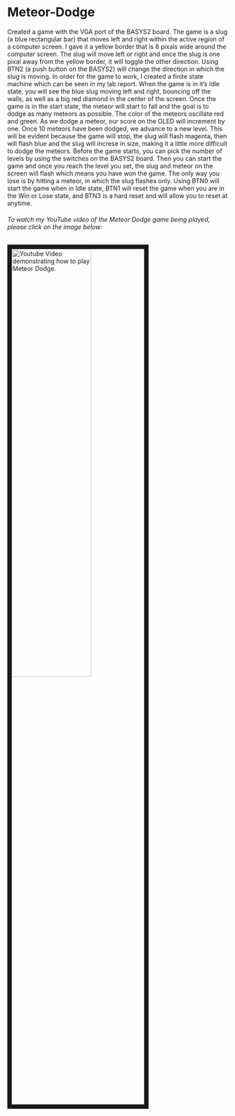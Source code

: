 # Meteor-Dodge
Created a game with the VGA port of the BASYS2 board. The game is a slug (a blue rectangular bar) that moves left and right within the active region of a computer screen. I gave it a yellow border that is 8 pixals wide around the computer screen. The slug will move left or right and once the slug is one pixal away from the yellow border, it will toggle the other direction. Using BTN2 (a push button on the BASYS2) will change the direction in which the slug is moving. In order for the game to work, I created a finite state machine which can be seen in my lab report. When the game is in it’s Idle state, you will see the blue slug moving left and right, bouncing off the walls, as well as a big red diamond in the center of the screen. Once the game is in the start state, the meteor will start to fall and the goal is to dodge as many meteors as possible. The color of the meteors oscillate red and green. As we dodge a meteor, our score on the OLED will increment by one. Once 10 meteors have been dodged, we advance to a new level. This will be evident because the game will stop, the slug will flash magenta, then will flash blue and the slug will increse in size, making it a little more difficult to dodge the meteors. Before the game starts, you can pick the number of levels by using the switches on the BASYS2 board. Then you can start the game and once you reach the level you set, the slug and meteor on the screen will flash which means you have won the game. The only way you lose is by hitting a meteor, in which the slug flashes only. Using BTN0 will start the game when in Idle state, BTN1 will reset the game when you are in the Win or Lose state, and BTN3 is a hard reset and will allow you to reset at anytime.

###### To watch my YouTube video of the Meteor Dodge game being played, please click on the image below:
<a href="http://www.youtube.com/watch?feature=player_embedded&v=-KCJwjTHU6A" target="_blank">
  <img src="http://img.youtube.com/vi/-KCJwjTHU6A/0.jpg" alt="Youtube Video demonstrating how to play Meteor Dodge." width="60%" height="50%" border="10" /> </a>
